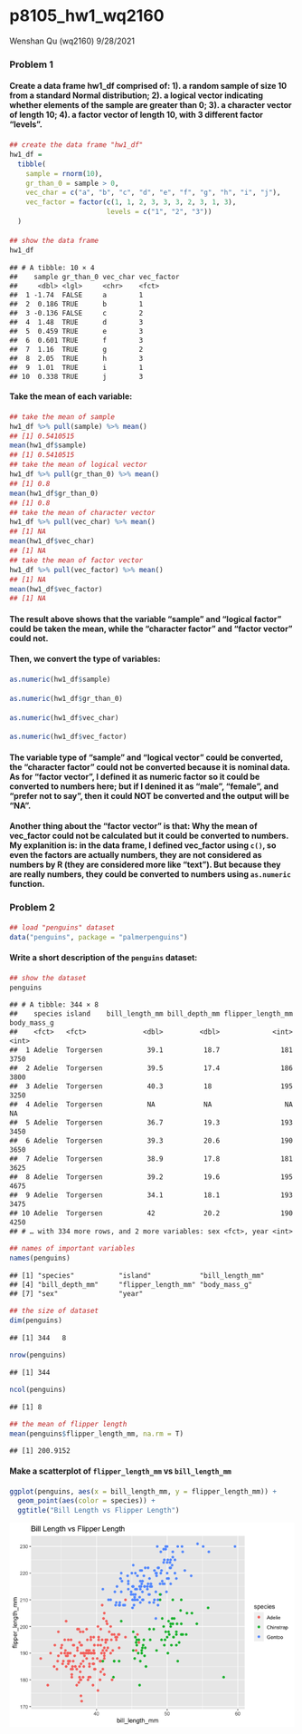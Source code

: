 p8105\_hw1\_wq2160
================
Wenshan Qu (wq2160)
9/28/2021

### Problem 1

#### Create a data frame hw1\_df comprised of: 1). a random sample of size 10 from a standard Normal distribution; 2). a logical vector indicating whether elements of the sample are greater than 0; 3). a character vector of length 10; 4). a factor vector of length 10, with 3 different factor “levels”.

``` r
## create the data frame "hw1_df"
hw1_df =
  tibble(
    sample = rnorm(10),
    gr_than_0 = sample > 0,
    vec_char = c("a", "b", "c", "d", "e", "f", "g", "h", "i", "j"),
    vec_factor = factor(c(1, 1, 2, 3, 3, 3, 2, 3, 1, 3), 
                        levels = c("1", "2", "3"))
  )

## show the data frame
hw1_df
```

    ## # A tibble: 10 × 4
    ##    sample gr_than_0 vec_char vec_factor
    ##     <dbl> <lgl>     <chr>    <fct>     
    ##  1 -1.74  FALSE     a        1         
    ##  2  0.186 TRUE      b        1         
    ##  3 -0.136 FALSE     c        2         
    ##  4  1.48  TRUE      d        3         
    ##  5  0.459 TRUE      e        3         
    ##  6  0.601 TRUE      f        3         
    ##  7  1.16  TRUE      g        2         
    ##  8  2.05  TRUE      h        3         
    ##  9  1.01  TRUE      i        1         
    ## 10  0.338 TRUE      j        3

#### Take the mean of each variable:

``` r
## take the mean of sample
hw1_df %>% pull(sample) %>% mean()
## [1] 0.5410515
mean(hw1_df$sample)
## [1] 0.5410515
## take the mean of logical vector
hw1_df %>% pull(gr_than_0) %>% mean()
## [1] 0.8
mean(hw1_df$gr_than_0)
## [1] 0.8
## take the mean of character vector
hw1_df %>% pull(vec_char) %>% mean()
## [1] NA
mean(hw1_df$vec_char)
## [1] NA
## take the mean of factor vector
hw1_df %>% pull(vec_factor) %>% mean()
## [1] NA
mean(hw1_df$vec_factor)
## [1] NA
```

#### The result above shows that the variable “sample” and “logical factor” could be taken the mean, while the “character factor” and “factor vector” could not.

#### Then, we convert the type of variables:

``` r
as.numeric(hw1_df$sample)

as.numeric(hw1_df$gr_than_0)

as.numeric(hw1_df$vec_char)

as.numeric(hw1_df$vec_factor)
```

#### The variable type of “sample” and “logical vector” could be converted, the “character factor” could not be converted because it is nominal data. As for “factor vector”, I defined it as numeric factor so it could be converted to numbers here; but if I denined it as “male”, “female”, and “prefer not to say”, then it could NOT be converted and the output will be “NA”.

#### Another thing about the “factor vector” is that: Why the mean of vec\_factor could not be calculated but it could be converted to numbers. My explanition is: in the data frame, I defined vec\_factor using `c()`, so even the factors are actually numbers, they are not considered as numbers by R (they are considered more like “text”). But because they are really numbers, they could be converted to numbers using `as.numeric` function.

### Problem 2

``` r
## load "penguins" dataset
data("penguins", package = "palmerpenguins")
```

#### Write a short description of the `penguins` dataset:

``` r
## show the dataset
penguins
```

    ## # A tibble: 344 × 8
    ##    species island    bill_length_mm bill_depth_mm flipper_length_mm body_mass_g
    ##    <fct>   <fct>              <dbl>         <dbl>             <int>       <int>
    ##  1 Adelie  Torgersen           39.1          18.7               181        3750
    ##  2 Adelie  Torgersen           39.5          17.4               186        3800
    ##  3 Adelie  Torgersen           40.3          18                 195        3250
    ##  4 Adelie  Torgersen           NA            NA                  NA          NA
    ##  5 Adelie  Torgersen           36.7          19.3               193        3450
    ##  6 Adelie  Torgersen           39.3          20.6               190        3650
    ##  7 Adelie  Torgersen           38.9          17.8               181        3625
    ##  8 Adelie  Torgersen           39.2          19.6               195        4675
    ##  9 Adelie  Torgersen           34.1          18.1               193        3475
    ## 10 Adelie  Torgersen           42            20.2               190        4250
    ## # … with 334 more rows, and 2 more variables: sex <fct>, year <int>

``` r
## names of important variables
names(penguins)
```

    ## [1] "species"           "island"            "bill_length_mm"   
    ## [4] "bill_depth_mm"     "flipper_length_mm" "body_mass_g"      
    ## [7] "sex"               "year"

``` r
## the size of dataset
dim(penguins)
```

    ## [1] 344   8

``` r
nrow(penguins)
```

    ## [1] 344

``` r
ncol(penguins)
```

    ## [1] 8

``` r
## the mean of flipper length
mean(penguins$flipper_length_mm, na.rm = T)
```

    ## [1] 200.9152

#### Make a scatterplot of `flipper_length_mm` vs `bill_length_mm`

``` r
ggplot(penguins, aes(x = bill_length_mm, y = flipper_length_mm)) +
  geom_point(aes(color = species)) +
  ggtitle("Bill Length vs Flipper Length")
```

![](p8105_hw1_wq2160_files/figure-gfm/unnamed-chunk-6-1.png)<!-- -->
